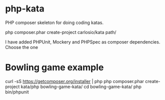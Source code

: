 php-kata
========

PHP composer skeleton for doing coding katas.

php composer.phar create-project carlosio/kata path/

I have added PHPUnit, Mockery and PHPSpec as composer dependencies. Choose
the one

Bowling game example
====================

curl -sS https://getcomposer.org/installer | php
php composer.phar create-project kata/php bowling-game-kata/
cd bowling-game-kata/
php bin/phpunit